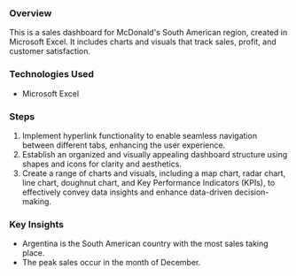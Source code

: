 ### Overview
This is a sales dashboard for McDonald's South American region, created in Microsoft Excel. It includes charts and visuals that track sales, profit, and customer satisfaction.

### Technologies Used
- Microsoft Excel

### Steps
1. Implement hyperlink functionality to enable seamless navigation between different tabs, enhancing the user experience.
2. Establish an organized and visually appealing dashboard structure using shapes and icons for clarity and aesthetics.
3. Create a range of charts and visuals, including a map chart, radar chart, line chart, doughnut chart, and Key Performance Indicators (KPIs), to effectively convey data insights and enhance data-driven decision-making.

### Key Insights
- Argentina is the South American country with the most sales taking place.
- The peak sales occur in the month of December.

